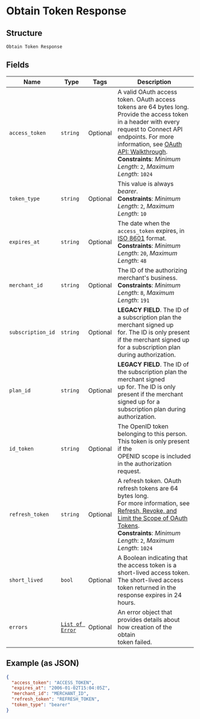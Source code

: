 
# Obtain Token Response

## Structure

`Obtain Token Response`

## Fields

| Name | Type | Tags | Description |
|  --- | --- | --- | --- |
| `access_token` | `string` | Optional | A valid OAuth access token. OAuth access tokens are 64 bytes long.<br>Provide the access token in a header with every request to Connect API<br>endpoints. For more information, see [OAuth API: Walkthrough](https://developer.squareup.com/docs/oauth-api/walkthrough).<br>**Constraints**: *Minimum Length*: `2`, *Maximum Length*: `1024` |
| `token_type` | `string` | Optional | This value is always _bearer_.<br>**Constraints**: *Minimum Length*: `2`, *Maximum Length*: `10` |
| `expires_at` | `string` | Optional | The date when the `access_token` expires, in [ISO 8601](http://www.iso.org/iso/home/standards/iso8601.htm) format.<br>**Constraints**: *Minimum Length*: `20`, *Maximum Length*: `48` |
| `merchant_id` | `string` | Optional | The ID of the authorizing merchant's business.<br>**Constraints**: *Minimum Length*: `8`, *Maximum Length*: `191` |
| `subscription_id` | `string` | Optional | __LEGACY FIELD__. The ID of a subscription plan the merchant signed up<br>for. The ID is only present if the merchant signed up for a subscription plan during authorization. |
| `plan_id` | `string` | Optional | __LEGACY FIELD__. The ID of the subscription plan the merchant signed<br>up for. The ID is only present if the merchant signed up for a subscription plan during<br>authorization. |
| `id_token` | `string` | Optional | The OpenID token belonging to this person. This token is only present if the<br>OPENID scope is included in the authorization request. |
| `refresh_token` | `string` | Optional | A refresh token. OAuth refresh tokens are 64 bytes long.<br>For more information, see [Refresh, Revoke, and Limit the Scope of OAuth Tokens](https://developer.squareup.com/docs/oauth-api/refresh-revoke-limit-scope).<br>**Constraints**: *Minimum Length*: `2`, *Maximum Length*: `1024` |
| `short_lived` | `bool` | Optional | A Boolean indicating that the access token is a short-lived access token.<br>The short-lived access token returned in the response expires in 24 hours. |
| `errors` | [`List of Error`](/doc/models/error.md) | Optional | An error object that provides details about how creation of the obtain<br>token failed. |

## Example (as JSON)

```json
{
  "access_token": "ACCESS_TOKEN",
  "expires_at": "2006-01-02T15:04:05Z",
  "merchant_id": "MERCHANT_ID",
  "refresh_token": "REFRESH_TOKEN",
  "token_type": "bearer"
}
```

